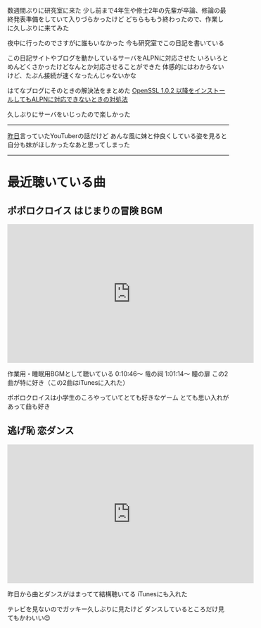 数週間ぶりに研究室に来た
少し前まで4年生や修士2年の先輩が卒論、修論の最終発表準備をしていて入りづらかったけど
どちらももう終わったので、作業しに久しぶりに来てみた

夜中に行ったのでさすがに誰もいなかった
今も研究室でこの日記を書いている

この日記サイトやブログを動かしているサーバをALPNに対応させた
いろいろとめんどくさかったけどなんとか対応させることができた
体感的にはわからないけど、たぶん接続が速くなったんじゃないかな

はてなブログにそのときの解決法をまとめた
[OpenSSL 1.0.2 以降をインストールしてもALPNに対応できないときの対処法](http://noraworld.hatenablog.com/entry/enable-alpn-with-openssl)

久しぶりにサーバをいじったので楽しかった

***

[昨日](/2017/02/15)言っていたYouTuberの話だけど
あんな風に妹と仲良くしている姿を見ると自分も妹がほしかったなあと思ってしまった

***

# 最近聴いている曲

## ポポロクロイス はじまりの冒険 BGM

<iframe width="560" height="315" src="https://www.youtube-nocookie.com/embed/KClOpxSl_ew?rel=0" frameborder="0" allowfullscreen></iframe>

作業用・睡眠用BGMとして聴いている
0:10:46～ 竜の祠
1:01:14～ 瞳の扉
この2曲が特に好き（この2曲はiTunesに入れた）

ポポロクロイスは小学生のころやっていてとても好きなゲーム
とても思い入れがあって曲も好き

## 逃げ恥 恋ダンス

<iframe width="560" height="315" src="https://www.youtube-nocookie.com/embed/EcY1nroKmcA?rel=0" frameborder="0" allowfullscreen></iframe>

昨日から曲とダンスがはまってて結構聴いてる
iTunesにも入れた

テレビを見ないのでガッキー久しぶりに見たけど
ダンスしているところだけ見てもかわいい:heart_eyes:

